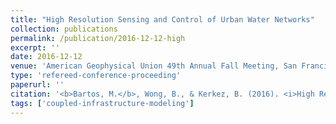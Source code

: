 ```yaml
---
title: "High Resolution Sensing and Control of Urban Water Networks"
collection: publications
permalink: /publication/2016-12-12-high
excerpt: ''
date: 2016-12-12
venue: 'American Geophysical Union 49th Annual Fall Meeting, San Francisco, CA.'
type: 'refereed-conference-proceeding'
paperurl: ''
citation: '<b>Bartos, M.</b>, Wong, B., & Kerkez, B. (2016). <i>High Resolution Sensing and Control of Urban Water Networks</i>. American Geophysical Union 49th Annual Fall Meeting, San Francisco, CA.'
tags: ['coupled-infrastructure-modeling']
---
```

